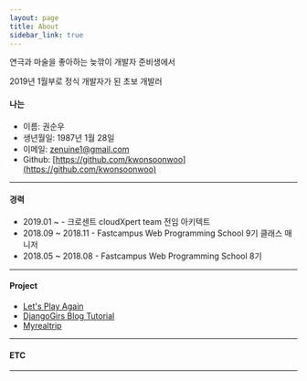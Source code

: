 ```yaml
---
layout: page
title: About
sidebar_link: true
---
```


연극과 마술을 좋아하는 늦깎이 개발자 준비생에서

2019년 1월부로 정식 개발자가 된 초보 개발러



#### 나는

* 이름: 권순우
* 생년월일: 1987년 1월 28일
* 이메일: [zenuine1@gmail.com](zenuine1@gmail.com)
* Github: [https://github.com/kwonsoonwoo](https://github.com/kwonsoonwoo)

---



#### 경력

* 2019.01 ~               - 크로센트 cloudXpert team 전임 아키텍트
* 2018.09 ~ 2018.11 - Fastcampus Web Programming School 9기 클래스 매니저
* 2018.05 ~ 2018.08 - Fastcampus Web Programming School 8기

---



#### Project

- [Let's Play Again](https://github.com/KwonSoonWoo/Letsplayagain)
- [DjangoGirs Blog Tutorial](http://kwonsoonwoo.pythonanywhere.com/)
- [Myrealtrip](https://github.com/MRTOrganization/MyRealTrip_backend)

---



#### ETC

---
